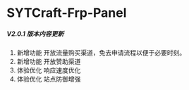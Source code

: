# SYTCraft-Frp-Panel
##### V2.0.1 版本内容更新
1. 新增功能    开放流量购买渠道，免去申请流程以便于必要时刻。
2. 新增功能    开放赞助渠道
3. 体验优化    响应速度优化
4. 体验优化    站点防御增强
